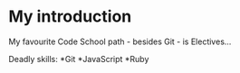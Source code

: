 My introduction
==

My favourite Code School path - besides Git - is Electives...

Deadly skills:
*Git
*JavaScript
*Ruby
